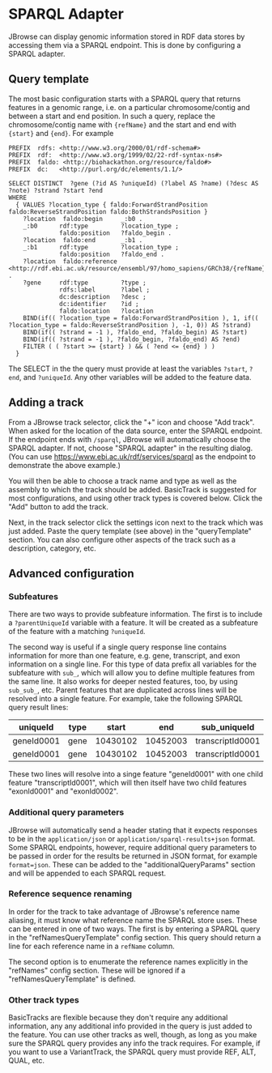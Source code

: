 # SPARQL Adapter

JBrowse can display genomic information stored in RDF data stores by accessing them via a SPARQL endpoint. This is done by configuring a SPARQL adapter.

## Query template

The most basic configuration starts with a SPARQL query that returns features
in a genomic range, i.e. on a particular chromosome/contig and between a start
and end position. In such a query, replace the chromosome/contig name with
`{refName}` and the start and end with `{start}` and `{end}`. For example

```sparql
PREFIX  rdfs: <http://www.w3.org/2000/01/rdf-schema#>
PREFIX  rdf:  <http://www.w3.org/1999/02/22-rdf-syntax-ns#>
PREFIX  faldo: <http://biohackathon.org/resource/faldo#>
PREFIX  dc:   <http://purl.org/dc/elements/1.1/>

SELECT DISTINCT  ?gene (?id AS ?uniqueId) (?label AS ?name) (?desc AS ?note) ?strand ?start ?end
WHERE
  { VALUES ?location_type { faldo:ForwardStrandPosition faldo:ReverseStrandPosition faldo:BothStrandsPosition }
    ?location  faldo:begin     _:b0 .
    _:b0      rdf:type         ?location_type ;
              faldo:position   ?faldo_begin .
    ?location  faldo:end       _:b1 .
    _:b1      rdf:type         ?location_type ;
              faldo:position   ?faldo_end .
    ?location  faldo:reference  <http://rdf.ebi.ac.uk/resource/ensembl/97/homo_sapiens/GRCh38/{refName}> .
    ?gene     rdf:type         ?type ;
              rdfs:label       ?label ;
              dc:description   ?desc ;
              dc:identifier    ?id ;
              faldo:location   ?location
    BIND(if(( ?location_type = faldo:ForwardStrandPosition ), 1, if(( ?location_type = faldo:ReverseStrandPosition ), -1, 0)) AS ?strand)
    BIND(if(( ?strand = -1 ), ?faldo_end, ?faldo_begin) AS ?start)
    BIND(if(( ?strand = -1 ), ?faldo_begin, ?faldo_end) AS ?end)
    FILTER ( ( ?start >= {start} ) && ( ?end <= {end} ) )
  }
```

The SELECT in the the query must provide at least the variables `?start`,
`?end`, and `?uniqueId`. Any other variables will be added to the feature data.

## Adding a track

From a JBrowse track selector, click the "+" icon and choose "Add track". When
asked for the location of the data source, enter the SPARQL endpoint. If the
endpoint ends with `/sparql`, JBrowse will automatically choose the SPARQL
adapter. If not, choose "SPARQL adapter" in the resulting dialog. (You can use
https://www.ebi.ac.uk/rdf/services/sparql as the endpoint to demonstrate the
above example.)

You will then be able to choose a track name and type as well as the assembly to
which the track should be added. BasicTrack is suggested for most
configurations, and using other track types is covered below. Click the "Add"
button to add the track.

Next, in the track selector click the settings icon next to the track which was
just added. Paste the query template (see above) in the "queryTemplate" section.
You can also configure other aspects of the track such as a description,
category, etc.

## Advanced configuration

### Subfeatures

There are two ways to provide subfeature information. The first is to include a
`?parentUniqueId` variable with a feature. It will be created as a subfeature of
the feature with a matching `?uniqueId`.

The second way is useful if a single query response line contains information
for more than one feature, e.g. gene, transcript, and exon information on a
single line. For this type of data prefix all variables for the subfeature with
`sub_`, which will allow you to define multiple features from the same line. It
also works for deeper nested features, too, by using `sub_sub_`, etc. Parent
features that are duplicated across lines will be resolved into a single
feature. For example, take the following SPARQL query result lines:

| uniqueId   | type | start    | end      | sub_uniqueId     | sub_type   | sub_start | sub_end  | sub_sub_uniqueId | sub_sub_type | sub_sub_start | sub_sub_end |
| ---------- | ---- | -------- | -------- | ---------------- | ---------- | --------- | -------- | ---------------- | ------------ | ------------- | ----------- |
| geneId0001 | gene | 10430102 | 10452003 | transcriptId0001 | transcript | 10430518  | 10442405 | exonId0001       | exon         | 10430518      | 10430568    |
| geneId0001 | gene | 10430102 | 10452003 | transcriptId0001 | transcript | 10430518  | 10442405 | exonId0002       | exon         | 10432568      | 10433965    |

These two lines will resolve into a singe feature "geneId0001" with one child
feature "transcriptId0001", which will then itself have two child features
"exonId0001" and "exonId0002".

### Additional query parameters

JBrowse will automatically send a header stating that it expects responses to be
in the `application/json` or `application/sparql-results+json` format. Some
SPARQL endpoints, however, require additional query parameters to be passed in
order for the results be returned in JSON format, for example `format=json`.
These can be added to the "additionalQueryParams" section and will be appended
to each SPARQL request.

### Reference sequence renaming

In order for the track to take advantage of JBrowse's reference name aliasing,
it must know what reference name the SPARQL store uses. These can be entered in
one of two ways. The first is by entering a SPARQL query in the
"refNamesQueryTemplate" config section. This query should return a line for each
reference name in a `refName` column.

The second option is to enumerate the reference names explicitly in the
"refNames" config section. These will be ignored if a "refNamesQueryTemplate"
is defined.

### Other track types

BasicTracks are flexible because they don't require any additional information,
any any additional info provided in the query is just added to the feature.
You can use other tracks as well, though, as long as you make sure the SPARQL
query provides any info the track requires. For example, if you want to use a
VariantTrack, the SPARQL query must provide REF, ALT, QUAL, etc.
